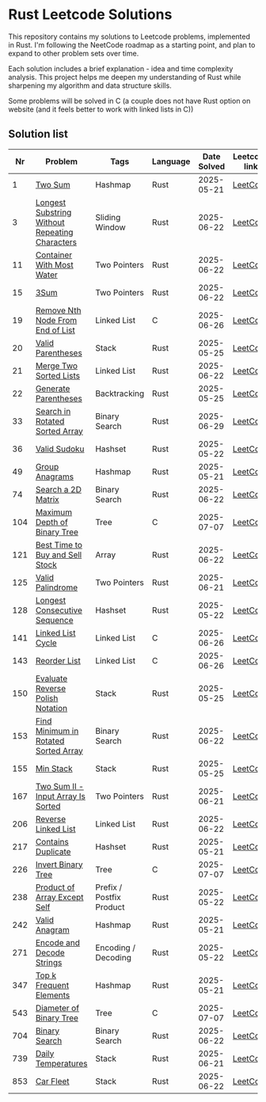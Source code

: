 # Rust Leetcode Solutions

This repository contains my solutions to Leetcode problems, implemented in Rust. I'm following the NeetCode roadmap as a starting point, and plan to expand to other problem sets over time.

Each solution includes a brief explanation - idea and time complexity analysis. This project helps me deepen my understanding of Rust while sharpening my algorithm and data structure skills.

Some problems will be solved in C (a couple does not have Rust option on website (and it feels better to work with linked lists in C))

## Solution list

| Nr  | Problem                                                                                                    | Tags                     | Language | Date Solved | Leetcode link                                                                             | Done |
| --- | ---------------------------------------------------------------------------------------------------------- | ------------------------ | -------- | ----------- | ----------------------------------------------------------------------------------------- | ---- |
| 1   | [Two Sum](./0001-two-sum.md)                                                                               | Hashmap                  | Rust     | 2025-05-21  | [LeetCode](https://leetcode.com/problems/two-sum/)                                        | ✅    |
| 3   | [Longest Substring Without Repeating Characters](./0003-longest-substring-without-repeating-characters.md) | Sliding Window           | Rust     | 2025-06-22  | [LeetCode](https://leetcode.com/problems/longest-substring-without-repeating-characters/) | ✅    |
| 11  | [Container With Most Water](./0011-container-with-most-water.md)                                           | Two Pointers             | Rust     | 2025-06-22  | [LeetCode](https://leetcode.com/problems/container-with-most-water/)                      | ✅    |
| 15  | [3Sum](./0015-3sum.md)                                                                                     | Two Pointers             | Rust     | 2025-06-22  | [LeetCode](https://leetcode.com/problems/3sum/)                                           | ✅    |
| 19  | [Remove Nth Node From End of List](./0019-remove-nth-node-from-end-of-list.md)                             | Linked List              | C        | 2025-06-26  | [LeetCode](https://leetcode.com/problems/remove-nth-node-from-end-of-list/)               | ✅    |
| 20  | [Valid Parentheses](./0020-valid-parentheses.md)                                                           | Stack                    | Rust     | 2025-05-25  | [LeetCode](https://leetcode.com/problems/valid-parentheses/)                              | ✅    |
| 21  | [Merge Two Sorted Lists](./0021-merge-two-sorted-lists.md)                                                 | Linked List              | Rust     | 2025-06-22  | [LeetCode](https://leetcode.com/problems/merge-two-sorted-lists/)                         | ✅    |
| 22  | [Generate Parentheses](./0022-generate-parentheses.md)                                                     | Backtracking             | Rust     | 2025-05-25  | [LeetCode](https://leetcode.com/problems/generate-parentheses/)                           | ✅    |
| 33  | [Search in Rotated Sorted Array](./0033-search-in-rotated-sorted-array.md)                                 | Binary Search            | Rust     | 2025-06-29  | [LeetCode](https://leetcode.com/problems/search-in-rotated-sorted-array/)                 | ✅    |
| 36  | [Valid Sudoku](./0036-valid-sudoku.md)                                                                     | Hashset                  | Rust     | 2025-05-22  | [LeetCode](https://leetcode.com/problems/valid-sudoku/)                                   | ✅    |
| 49  | [Group Anagrams](./0049-group-anagrams.md)                                                                 | Hashmap                  | Rust     | 2025-05-21  | [LeetCode](https://leetcode.com/problems/group-anagrams/)                                 | ✅    |
| 74  | [Search a 2D Matrix](./0074-search-a-2d-matrix.md)                                                         | Binary Search            | Rust     | 2025-06-22  | [LeetCode](https://leetcode.com/problems/search-a-2d-matrix/)                             | ✅    |
| 104 | [Maximum Depth of Binary Tree](./0104-maximum-depth-of-binary-tree.md)                                     | Tree                     | C        | 2025-07-07  | [LeetCode](https://leetcode.com/problems/maximum-depth-of-binary-tree/)                   | ✅    |
| 121 | [Best Time to Buy and Sell Stock](./0121-best-time-to-buy-and-sell-stock.md)                               | Array                    | Rust     | 2025-06-22  | [LeetCode](https://leetcode.com/problems/best-time-to-buy-and-sell-stock/)                | ✅    |
| 125 | [Valid Palindrome](./0125-valid-palindrome.md)                                                             | Two Pointers             | Rust     | 2025-06-21  | [LeetCode](https://leetcode.com/problems/valid-palindrome/)                               | ✅    |
| 128 | [Longest Consecutive Sequence](./0128-longest-consecutive-sequence.md)                                     | Hashset                  | Rust     | 2025-05-22  | [LeetCode](https://leetcode.com/problems/longest-consecutive-sequence/)                   | ✅    |
| 141 | [Linked List Cycle](./0141-linked-list-cycle.md)                                                           | Linked List              | C        | 2025-06-26  | [LeetCode](https://leetcode.com/problems/linked-list-cycle/)                              | ✅    |
| 143 | [Reorder List](./0143-reorder-list.md)                                                                     | Linked List              | C        | 2025-06-26  | [LeetCode](https://leetcode.com/problems/reorder-list/)                                   | ✅    |
| 150 | [Evaluate Reverse Polish Notation](./0150-evaluate-reverse-polish-notation.md)                             | Stack                    | Rust     | 2025-05-25  | [LeetCode](https://leetcode.com/problems/evaluate-reverse-polish-notation/)               | ✅    |
| 153 | [Find Minimum in Rotated Sorted Array](./0153-find-minimum-in-rotated-sorted-array.md)                     | Binary Search            | Rust     | 2025-06-22  | [LeetCode](https://leetcode.com/problems/find-minimum-in-rotated-sorted-array/)           | ✅    |
| 155 | [Min Stack](./0155-min-stack.md)                                                                           | Stack                    | Rust     | 2025-05-25  | [LeetCode](https://leetcode.com/problems/min-stack/)                                      | ✅    |
| 167 | [Two Sum II - Input Array Is Sorted](./0167-two-sum-ii-input-array-is-sorted.md)                           | Two Pointers             | Rust     | 2025-06-21  | [LeetCode](https://leetcode.com/problems/two-sum-ii-input-array-is-sorted/)               | ✅    |
| 206 | [Reverse Linked List](./0206-reverse-linked-list.md)                                                       | Linked List              | Rust     | 2025-06-22  | [LeetCode](https://leetcode.com/problems/reverse-linked-list/)                            | ✅    |
| 217 | [Contains Duplicate](./0217-contains-duplicate.md)                                                         | Hashset                  | Rust     | 2025-05-21  | [LeetCode](https://leetcode.com/problems/contains-duplicate/)                             | ✅    |
| 226 | [Invert Binary Tree](./0226-invert-binary-tree.md)                                                         | Tree                     | C        | 2025-07-07  | [LeetCode](https://leetcode.com/problems/invert-binary-tree/)                             | ✅    |
| 238 | [Product of Array Except Self](./0238-product-of-array-except-self.md)                                     | Prefix / Postfix Product | Rust     | 2025-05-22  | [LeetCode](https://leetcode.com/problems/product-of-array-except-self/)                   | ✅    |
| 242 | [Valid Anagram](./0242-valid-anagram.md)                                                                   | Hashmap                  | Rust     | 2025-05-21  | [LeetCode](https://leetcode.com/problems/valid-anagram/)                                  | ✅    |
| 271 | [Encode and Decode Strings](./0271-encode-and-decode-strings.md)                                           | Encoding / Decoding      | Rust     | 2025-05-22  | [LeetCode](https://leetcode.com/problems/encode-and-decode-strings/)                      | ✅    |
| 347 | [Top k Frequent Elements](./0347-top-k-frequent-elements.md)                                               | Hashmap                  | Rust     | 2025-05-21  | [LeetCode](https://leetcode.com/problems/top-k-frequent-elements/)                        | ✅    |
| 543 | [Diameter of Binary Tree](./0543-diameter-of-binary-tree.md)                                               | Tree                     | C        | 2025-07-07  | [LeetCode](https://leetcode.com/problems/diameter-of-binary-tree/)                        | ✅    |
| 704 | [Binary Search](./0704-binary-search.md)                                                                   | Binary Search            | Rust     | 2025-06-22  | [LeetCode](https://leetcode.com/problems/binary-search/)                                  | ✅    |
| 739 | [Daily Temperatures](./0739-daily-temperatures.md)                                                         | Stack                    | Rust     | 2025-06-21  | [LeetCode](https://leetcode.com/problems/daily-temperatures/)                             | ✅    |
| 853 | [Car Fleet](./0853-car-fleet.md)                                                                           | Stack                    | Rust     | 2025-06-22  | [LeetCode](https://leetcode.com/problems/car-fleet/)                                      | ✅    |
